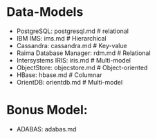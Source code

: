 # Data-Models
* PostgreSQL: postgresql.md # relational
* IBM IMS: ims.md # Hierarchical
* Cassandra: cassandra.md # Key-value 
* Raima Database Manager: rdm.md # Relational
* Intersystems IRIS: iris.md # Multi-model
* ObjectStore: objecstore.md # Object-oriented 
* HBase: hbase.md # Columnar
* OrientDB: orientdb.md # Multi-model

# Bonus Model: 
* ADABAS: adabas.md

